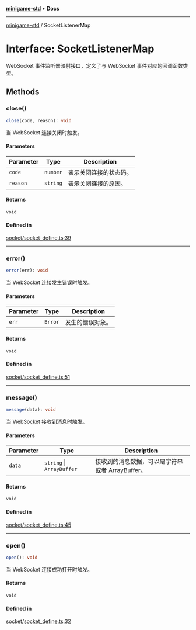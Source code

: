 [**minigame-std**](../README.md) • **Docs**

***

[minigame-std](../README.md) / SocketListenerMap

# Interface: SocketListenerMap

WebSocket 事件监听器映射接口，定义了与 WebSocket 事件对应的回调函数类型。

## Methods

### close()

```ts
close(code, reason): void
```

当 WebSocket 连接关闭时触发。

#### Parameters

| Parameter | Type | Description |
| ------ | ------ | ------ |
| `code` | `number` | 表示关闭连接的状态码。 |
| `reason` | `string` | 表示关闭连接的原因。 |

#### Returns

`void`

#### Defined in

[socket/socket\_define.ts:39](https://github.com/JiangJie/minigame-std/blob/baaa9364b1809237ffe9720be3ef4dba617567c9/src/std/socket/socket_define.ts#L39)

***

### error()

```ts
error(err): void
```

当 WebSocket 连接发生错误时触发。

#### Parameters

| Parameter | Type | Description |
| ------ | ------ | ------ |
| `err` | `Error` | 发生的错误对象。 |

#### Returns

`void`

#### Defined in

[socket/socket\_define.ts:51](https://github.com/JiangJie/minigame-std/blob/baaa9364b1809237ffe9720be3ef4dba617567c9/src/std/socket/socket_define.ts#L51)

***

### message()

```ts
message(data): void
```

当 WebSocket 接收到消息时触发。

#### Parameters

| Parameter | Type | Description |
| ------ | ------ | ------ |
| `data` | `string` \| `ArrayBuffer` | 接收到的消息数据，可以是字符串或者 ArrayBuffer。 |

#### Returns

`void`

#### Defined in

[socket/socket\_define.ts:45](https://github.com/JiangJie/minigame-std/blob/baaa9364b1809237ffe9720be3ef4dba617567c9/src/std/socket/socket_define.ts#L45)

***

### open()

```ts
open(): void
```

当 WebSocket 连接成功打开时触发。

#### Returns

`void`

#### Defined in

[socket/socket\_define.ts:32](https://github.com/JiangJie/minigame-std/blob/baaa9364b1809237ffe9720be3ef4dba617567c9/src/std/socket/socket_define.ts#L32)
